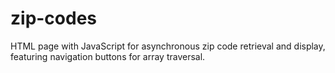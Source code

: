 # zip-codes
 HTML page with JavaScript for asynchronous zip code retrieval and display, featuring navigation buttons for array traversal.
